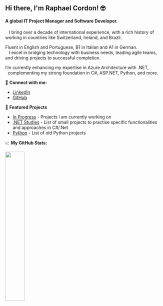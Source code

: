 ## Hi there, I'm Raphael Cordon! 🤓

#### A global IT Project Manager and Software Developer.<br>
&nbsp;&nbsp; I bring over a decade of international experience, with a rich history of working in countries like Switzerland, Ireland, and Brazil.<br> 

Fluent in English and Portuguese, B1 in Italian and A1 in German.<br>
&nbsp;&nbsp; I excel in bridging technology with business needs, leading agile teams, and driving projects to successful completion. 

I’m currently enhancing my expertise in Azure Architecture with .NET,<br>
&nbsp; complementing my strong foundation in C#, ASP.NET, Python, and more.

🔗 **Connect with me:**  
  - [LinkedIn](https://linkedin.com/in/raphael-cordon)  
  - [GitHub](https://github.com/raphaelcordon)

🌟 **Featured Projects**

- [In Progress](https://github.com/stars/raphaelcordon/lists/in-progress) - Projects I am currently working on
- [.NET Studies](https://github.com/stars/raphaelcordon/lists/net-studies) - List of small projects to practise specific functionalities and approaches in C#/.Net
- [Python](https://github.com/stars/raphaelcordon/lists/python) - List of old Python projects

📈 **My GitHub Stats:**

<div>
  <a href="https://github.com/raphaelcordon">
    <img width=35% src="https://github-readme-stats.vercel.app/api/top-langs/?username=raphaelcordon&theme=github_dark">
  </a>
</div>
